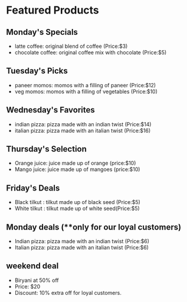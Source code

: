 # Featured Products

## Monday's Specials
- latte coffee: original blend of coffee (Price:$3)
- chocolate coffee: original coffee mix with chocolate (Price:$5)


## Tuesday's Picks
- paneer momos: momos with a filling of paneer (Price:$12)
- veg momos: momos with a filling of vegetables (Price:$10)


## Wednesday's Favorites
- indian pizza: pizza made with an indian twist  (Price:$14)
- italian pizza: pizza made with an italian twist  (Price:$16)


## Thursday's Selection
- Orange juice: juice made up of orange (price:$10)
- Mango juice: juice made up of mangoes (price:$10)


## Friday's Deals
- Black tilkut : tilkut made up of black seed (Price:$5)
- White tilkut : tilkut made up of white seed(Price:$5)

## Monday deals (**only for our loyal customers)
- Indian pizza: pizza made with an indian twist  (Price:$6)
- Italian pizza: pizza made with an italian twist  (Price:$6)
 
 ## weekend deal 
- Biryani at 50% off
- Price: $20
- Discount: 10% extra off for loyal customers.